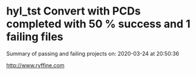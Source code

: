 # hyl_tst Convert with PCDs completed with 50 % success and 1 failing files

Summary of passing and failing projects on: 2020-03-24 at 20:50:36

http://www.ryffine.com
